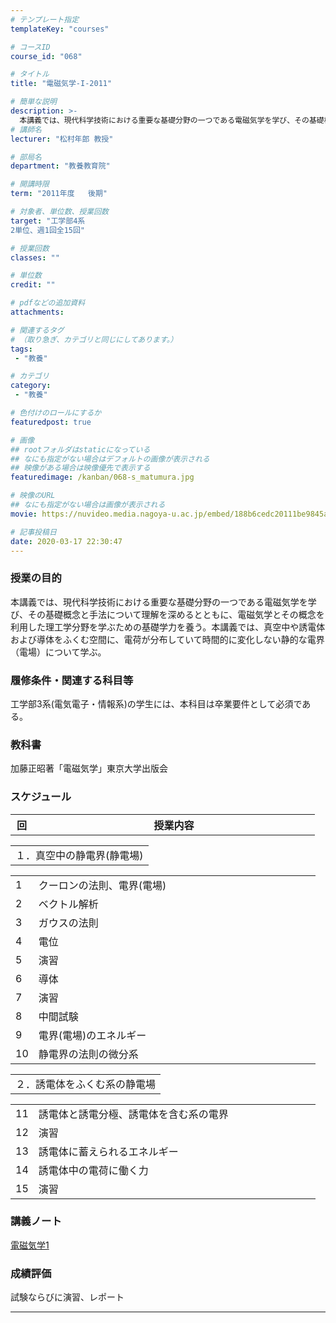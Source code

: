 ```yaml
---
# テンプレート指定
templateKey: "courses"

# コースID
course_id: "068"

# タイトル
title: "電磁気学-I-2011"

# 簡単な説明
description: >-
  本講義では、現代科学技術における重要な基礎分野の一つである電磁気学を学び、その基礎概念と手法について理解を深めるとともに、電磁気学とその概念を利用した理工学分野を学ぶための基礎学力を養う。本講義では、真空中や誘電体および導体をふくむ空間に、電荷が分布していて時間的に変化しない静的な電界（電場）について学ぶ。 ...
# 講師名
lecturer: "松村年郎 教授"

# 部局名
department: "教養教育院"

# 開講時限
term: "2011年度	後期"

# 対象者、単位数、授業回数
target: "工学部4系
2単位、週1回全15回"

# 授業回数
classes: ""

# 単位数
credit: ""

# pdfなどの追加資料
attachments:

# 関連するタグ
# （取り急ぎ、カテゴリと同じにしてあります。）
tags:
 - "教養"

# カテゴリ
category:
 - "教養"

# 色付けのロールにするか
featuredpost: true

# 画像
## rootフォルダはstaticになっている
## なにも指定がない場合はデフォルトの画像が表示される
## 映像がある場合は映像優先で表示する
featuredimage: /kanban/068-s_matumura.jpg

# 映像のURL
## なにも指定がない場合は画像が表示される
movie: https://nuvideo.media.nagoya-u.ac.jp/embed/188b6cedc20111be9845aa753890aea3dfb59e53

# 記事投稿日
date: 2020-03-17 22:30:47
---
```


### 授業の目的

本講義では、現代科学技術における重要な基礎分野の一つである電磁気学を学び、その基礎概念と手法について理解を深めるとともに、電磁気学とその概念を利用した理工学分野を学ぶための基礎学力を養う。本講義では、真空中や誘電体および導体をふくむ空間に、電荷が分布していて時間的に変化しない静的な電界（電場）について学ぶ。








### 履修条件・関連する科目等

工学部3系(電気電子・情報系)の学生には、本科目は卒業要件として必須である。

### 教科書

加藤正昭著「電磁気学」東京大学出版会


<h3>スケジュール</h3>

<table class="basic" width="455">
<tr>
<th width="20" class="center">回</th>
<th width="435" class="center">授業内容</th>
</tr>
</table>

<table class="basic" width="455">
<tr>
<td>１．真空中の静電界(静電場)</td>
</tr>
</table>

<table class="basic" width="455">
<tr>
<td width="20" class="center">1</td>
<td width="435">
<div>クーロンの法則、電界(電場)</div></td>
</tr>
<tr>
<td class="center">2</td>
<td>
<div>ベクトル解析</div>
</td>
</tr>
<tr>
<td class="center">3</td>
<td>
<div>ガウスの法則</div>
</td>
</tr>
<tr>
<td class="center">4</td>
<td>
<div>電位</div>
</td>
</tr>
<tr>
<td class="center">5</td>
<td>
<div>演習</div>
</td>
</tr>
<tr>
<td class="center">6</td>
<td>
<div>導体</div>
</td>
</tr>
<tr>
<td class="center">7</td>
<td>
<div>演習</div>
</td>
</tr>
<tr>
<td class="center">8</td>
<td>
<div>中間試験</div>
</td>
</tr>
<tr>
<td class="center">9</td>
<td>
<div>電界(電場)のエネルギー</div>
</td>
</tr>
<tr>
<td class="center">10</td>
<td>
<div>静電界の法則の微分系</div>
</td>
</tr>
</table>

<table class="basic" width="455">
<tr>
<td>２．誘電体をふくむ系の静電場</td>
</tr>
</table>

<table class="basic" width="455">
<tr>
<td width="20" class="center">11</td>
<td width="435">
<div>誘電体と誘電分極、誘電体を含む系の電界</div></td>
</tr>
<tr>
<td class="center">12</td>
<td>
<div>演習</div>
</td>
</tr>
<tr>
<td class="center">13</td>
<td>
<div>誘電体に蓄えられるエネルギー</div>
</td>
</tr>
<tr>
<td class="center">14</td>
<td>
<div>誘電体中の電荷に働く力</div>
</td>
</tr>
<tr>
<td class="center">15</td>
<td>
<div>演習</div>
</td>
</tr>
</table>


### 講義ノート

[電磁気学1](http://ocw.nagoya-u.jp/files/68/ts1.pdf) 






### 成績評価

試験ならびに演習、レポート



-----